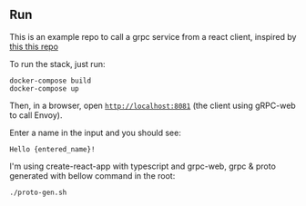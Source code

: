 ## Run

This is an example repo to call a grpc service from a react client, inspired by [this this repo](https://github.com/norbjd/grpc-web-nginx-envoy)

To run the stack, just run:

```
docker-compose build
docker-compose up
```

Then, in a browser, open [`http://localhost:8081`](http://localhost:8081) (the client using gRPC-web to call Envoy).

Enter a name in the input and you should see:

```
Hello {entered_name}!
```

I'm using create-react-app with typescript and grpc-web, grpc & proto generated with bellow command in the root:

```
./proto-gen.sh
```
